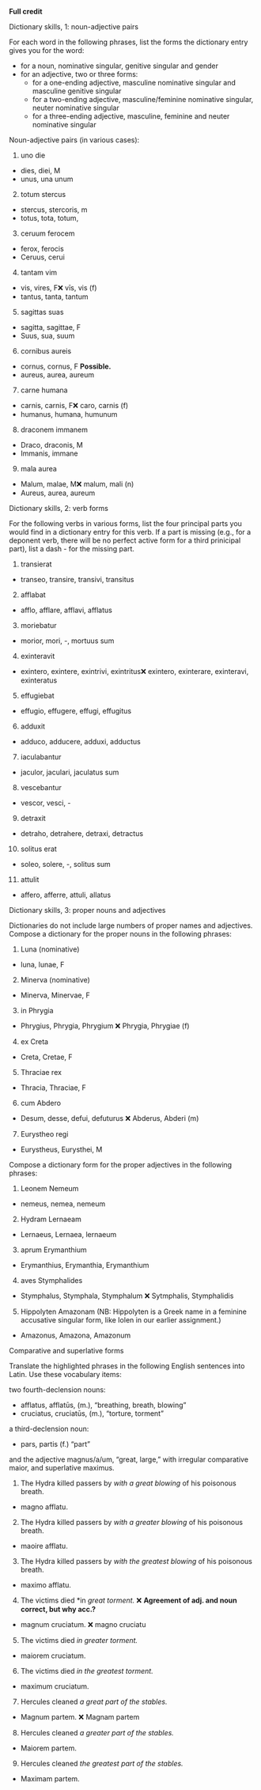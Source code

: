 **Full credit**

Dictionary skills, 1: noun-adjective pairs

For each word in the following phrases, list the forms the dictionary entry gives you for the word:

- for a noun, nominative singular, genitive singular and gender
- for an adjective, two or three forms:
  - for a one-ending adjective, masculine nominative singular and masculine genitive singular
  - for a two-ending adjective, masculine/feminine nominative singular, neuter nominative singular
  - for a three-ending adjective, masculine, feminine and neuter nominative singular
 
 Noun-adjective pairs (in various cases):

1. uno die
- dies, diei, M
- unus, una unum
2. totum stercus
- stercus, stercoris, m
- totus, tota, totum,
3. ceruum ferocem
- ferox, ferocis
- Ceruus, cerui
4. tantam vim
- vis, vires, F❌ vīs, vis (f)
- tantus, tanta, tantum
5. sagittas suas
- sagitta, sagittae, F
- Suus, sua, suum
6. cornibus aureis
- cornus, cornus, F **Possible.**
- aureus, aurea, aureum
7. carne humana
- carnis, carnis, F❌ caro, carnis (f)
- humanus, humana, humunum
8. draconem immanem
- Draco, draconis, M
- Immanis, immane
9. mala aurea
- Malum, malae, M❌  malum, mali (n)
- Aureus, aurea, aureum

Dictionary skills, 2: verb forms

For the following verbs in various forms, list the four principal parts you would find in a dictionary entry for this verb. If a part is missing (e.g., for a deponent verb, there will be no perfect active form for a third prinicipal part), list a dash - for the missing part.

1. transierat
-  transeo, transire, transivi, transitus
2. afflabat
- afflo, afflare, afflavi, afflatus
3. moriebatur
- morior, mori, -, mortuus sum
4. exinteravit
- exintero, exintere, exintrivi, exintritus❌ exintero, exinterare, exinteravi, exinteratus
5. effugiebat
- effugio, effugere, effugi, effugitus
6. adduxit
- adduco, adducere, adduxi, adductus
7. iaculabantur
- jaculor, jaculari, jaculatus sum
8. vescebantur
- vescor, vesci, - 
9. detraxit
- detraho, detrahere, detraxi, detractus
10. solitus erat
- soleo, solere, -, solitus sum
11. attulit
- affero, afferre, attuli, allatus

Dictionary skills, 3: proper nouns and adjectives

Dictionaries do not include large numbers of proper names and adjectives. Compose a dictionary for the proper nouns in the following phrases:

1. Luna (nominative)
- luna, lunae, F
2. Minerva (nominative)
- Minerva, Minervae, F 
3. in Phrygia
- Phrygius, Phrygia, Phrygium ❌ Phrygia, Phrygiae (f)
4. ex Creta
- Creta, Cretae, F
5. Thraciae rex
- Thracia, Thraciae, F
6. cum Abdero
- Desum, desse, defui, defuturus ❌ Abderus, Abderi (m)
7. Eurystheo regi
- Eurystheus, Eurysthei, M

Compose a dictionary form for the proper adjectives in the following phrases:

1. Leonem Nemeum
- nemeus, nemea, nemeum
2. Hydram Lernaeam
- Lernaeus, Lernaea, lernaeum
3. aprum Erymanthium
- Erymanthius, Erymanthia, Erymanthium
4. aves Stymphalides
- Stymphalus, Stymphala, Stymphalum ❌ Sytmphalis, Stymphalidis
5. Hippolyten Amazonam (NB: Hippolyten is a Greek name in a feminine accusative singular form, like Iolen in our earlier assignment.)
- Amazonus, Amazona, Amazonum


Comparative and superlative forms

Translate the highlighted phrases in the following English sentences into Latin. Use these vocabulary items:

two fourth-declension nouns:

- afflatus, afflatūs, (m.), “breathing, breath, blowing”
- cruciatus, cruciatūs, (m.), “torture, torment”

a third-declension noun:

- pars, partis (f.) “part”

and the adjective magnus/a/um, “great, large,” with irregular comparative maior, and superlative maximus.

1. The Hydra killed passers by *with a great blowing* of his poisonous breath.
- magno afflatu.
2. The Hydra killed passers by *with a greater blowing* of his poisonous breath.
- maoire afflatu.
3. The Hydra killed passers by *with the greatest blowing* of his poisonous breath.
- maximo afflatu.
4. The victims died *in *great torment.* ❌ **Agreement of adj. and noun correct, but why acc.?**
-  magnum cruciatum. ❌  magno cruciatu
5. The victims died *in greater torment.*
- maiorem cruciatum.
6. The victims died *in the greatest torment.*
- maximum cruciatum.
7. Hercules cleaned *a great part of the stables.*
- Magnum partem. ❌ Magnam partem
8. Hercules cleaned *a greater part of the stables.*
- Maiorem partem.
9. Hercules cleaned *the greatest part of the stables.*
- Maximam partem.
